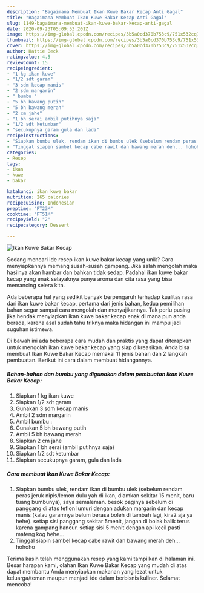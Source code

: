 ```yaml
---
description: "Bagaimana Membuat Ikan Kuwe Bakar Kecap Anti Gagal"
title: "Bagaimana Membuat Ikan Kuwe Bakar Kecap Anti Gagal"
slug: 1149-bagaimana-membuat-ikan-kuwe-bakar-kecap-anti-gagal
date: 2020-09-23T05:09:53.201Z
image: https://img-global.cpcdn.com/recipes/3b5a0cd370b753c9/751x532cq70/ikan-kuwe-bakar-kecap-foto-resep-utama.jpg
thumbnail: https://img-global.cpcdn.com/recipes/3b5a0cd370b753c9/751x532cq70/ikan-kuwe-bakar-kecap-foto-resep-utama.jpg
cover: https://img-global.cpcdn.com/recipes/3b5a0cd370b753c9/751x532cq70/ikan-kuwe-bakar-kecap-foto-resep-utama.jpg
author: Hattie Beck
ratingvalue: 4.5
reviewcount: 15
recipeingredient:
- "1 kg ikan kuwe"
- "1/2 sdt garam"
- "3 sdm kecap manis"
- "2 sdm margarin"
- " bumbu "
- "5 bh bawang putih"
- "5 bh bawang merah"
- "2 cm jahe"
- "1 bh serai ambil putihnya saja"
- "1/2 sdt ketumbar"
- "secukupnya garam gula dan lada"
recipeinstructions:
- "Siapkan bumbu ulek, rendam ikan di bumbu ulek (sebelum rendam peras jeruk nipis/lemon dulu yah di ikan, diamkan sekitar 15 menit, baru tuang bumbunya), saya semaleman. besok paginya sebelum di panggang di atas teflon lumuri dengan adukan margarin dan kecap manis (kalau garamnya belum berasa boleh di tambah lagi, kira2 aja ya hehe). setiap sisi panggang sekitar 5menit, jangan di bolak balik terus karena gampang hancur. setiap sisi 5 menit dengan api kecil pasti mateng kog hehe..."
- "Tinggal siapin sambel kecap cabe rawit dan bawang merah deh... hohoho"
categories:
- Resep
tags:
- ikan
- kuwe
- bakar

katakunci: ikan kuwe bakar 
nutrition: 265 calories
recipecuisine: Indonesian
preptime: "PT23M"
cooktime: "PT51M"
recipeyield: "2"
recipecategory: Dessert

---
```



![Ikan Kuwe Bakar Kecap](https://img-global.cpcdn.com/recipes/3b5a0cd370b753c9/751x532cq70/ikan-kuwe-bakar-kecap-foto-resep-utama.jpg)

Sedang mencari ide resep ikan kuwe bakar kecap yang unik? Cara menyiapkannya memang susah-susah gampang. Jika salah mengolah maka hasilnya akan hambar dan bahkan tidak sedap. Padahal ikan kuwe bakar kecap yang enak selayaknya punya aroma dan cita rasa yang bisa memancing selera kita.



Ada beberapa hal yang sedikit banyak berpengaruh terhadap kualitas rasa dari ikan kuwe bakar kecap, pertama dari jenis bahan, kedua pemilihan bahan segar sampai cara mengolah dan menyajikannya. Tak perlu pusing jika hendak menyiapkan ikan kuwe bakar kecap enak di mana pun anda berada, karena asal sudah tahu triknya maka hidangan ini mampu jadi suguhan istimewa.


Di bawah ini ada beberapa cara mudah dan praktis yang dapat diterapkan untuk mengolah ikan kuwe bakar kecap yang siap dikreasikan. Anda bisa membuat Ikan Kuwe Bakar Kecap memakai 11 jenis bahan dan 2 langkah pembuatan. Berikut ini cara dalam membuat hidangannya.

<!--inarticleads1-->

##### Bahan-bahan dan bumbu yang digunakan dalam pembuatan Ikan Kuwe Bakar Kecap:

1. Siapkan 1 kg ikan kuwe
1. Siapkan 1/2 sdt garam
1. Gunakan 3 sdm kecap manis
1. Ambil 2 sdm margarin
1. Ambil  bumbu :
1. Gunakan 5 bh bawang putih
1. Ambil 5 bh bawang merah
1. Siapkan 2 cm jahe
1. Siapkan 1 bh serai (ambil putihnya saja)
1. Siapkan 1/2 sdt ketumbar
1. Siapkan secukupnya garam, gula dan lada




<!--inarticleads2-->

##### Cara membuat Ikan Kuwe Bakar Kecap:

1. Siapkan bumbu ulek, rendam ikan di bumbu ulek (sebelum rendam peras jeruk nipis/lemon dulu yah di ikan, diamkan sekitar 15 menit, baru tuang bumbunya), saya semaleman. besok paginya sebelum di panggang di atas teflon lumuri dengan adukan margarin dan kecap manis (kalau garamnya belum berasa boleh di tambah lagi, kira2 aja ya hehe). setiap sisi panggang sekitar 5menit, jangan di bolak balik terus karena gampang hancur. setiap sisi 5 menit dengan api kecil pasti mateng kog hehe...
1. Tinggal siapin sambel kecap cabe rawit dan bawang merah deh... hohoho




Terima kasih telah menggunakan resep yang kami tampilkan di halaman ini. Besar harapan kami, olahan Ikan Kuwe Bakar Kecap yang mudah di atas dapat membantu Anda menyiapkan makanan yang lezat untuk keluarga/teman maupun menjadi ide dalam berbisnis kuliner. Selamat mencoba!
